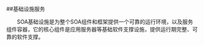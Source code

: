 ##基础设施服务

&emsp;&emsp;SOA基础设施是为整个SOA组件和框架提供一个可靠的运行环境，以及服务组件容器，它的核心组件是应用服务器等基础软件支撑设施，提供运行期完整、可靠的软件支撑。